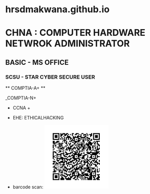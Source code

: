 # hrsdmakwana.github.io
# CHNA : COMPUTER HARDWARE NETWROK ADMINISTRATOR
## BASIC - MS OFFICE
### SCSU - STAR CYBER SECURE USER
** COMPTIA-A+ **

_COMPTIA-N+

+ CCNA +

- EHE: ETHICALHACKING 

+ barcode scan:
![barcode](india.png)

